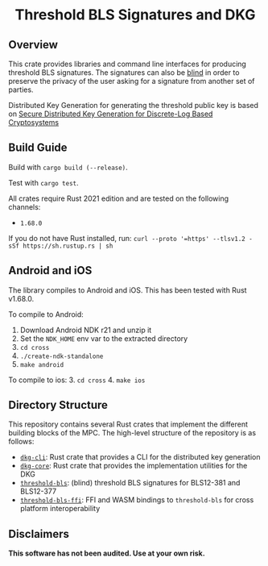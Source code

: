 <h1 align="center">Threshold BLS Signatures and DKG</h1>

## Overview

This crate provides libraries and command line interfaces for producing threshold BLS signatures. The signatures can also be [blind](https://en.wikipedia.org/wiki/Blind_signature) in order to preserve the privacy of the user asking for a signature from another set of parties. 

Distributed Key Generation for generating the threshold public key is based on [Secure Distributed Key Generation for Discrete-Log Based Cryptosystems
](https://link.springer.com/article/10.1007/s00145-006-0347-3)

## Build Guide

Build with `cargo build (--release)`.

Test with `cargo test`.

All crates require Rust 2021 edition and are tested on the following channels:
- `1.68.0`

If you do not have Rust installed, run: `curl --proto '=https' --tlsv1.2 -sSf https://sh.rustup.rs | sh`

## Android and iOS

The library compiles to Android and iOS. This has been tested with Rust v1.68.0.

To compile to Android:

1. Download Android NDK r21 and unzip it
2. Set the `NDK_HOME` env var to the extracted directory
3. `cd cross`
4. `./create-ndk-standalone`
5. `make android`

To compile to ios:
3. `cd cross`
4. `make ios`

## Directory Structure

This repository contains several Rust crates that implement the different building blocks of the MPC. The high-level structure of the repository is as follows:

- [`dkg-cli`](crates/dkg-cli): Rust crate that provides a CLI for the distributed key generation
- [`dkg-core`](crates/dkg-core): Rust crate that provides the implementation utilities for the DKG
- [`threshold-bls`](crates/threshold-bls): (blind) threshold BLS signatures for BLS12-381 and BLS12-377
- [`threshold-bls-ffi`](crates/threshold-bls-ffi): FFI and WASM bindings to `threshold-bls` for cross platform interoperability


## Disclaimers

**This software has not been audited. Use at your own risk.**
